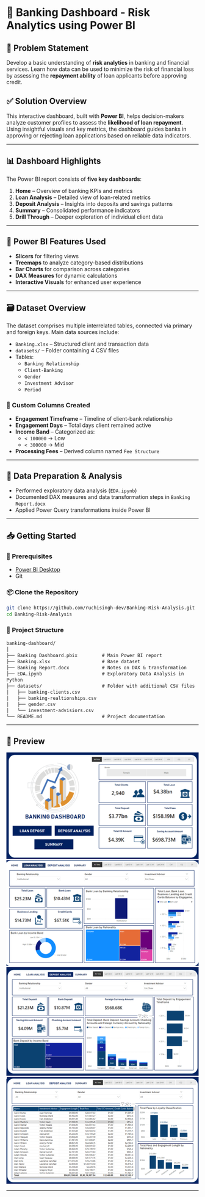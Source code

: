 # 💼 Banking Dashboard - Risk Analytics using Power BI

## 🧩 Problem Statement

Develop a basic understanding of **risk analytics** in banking and financial services. Learn how data can be used to minimize the risk of financial loss by assessing the **repayment ability** of loan applicants before approving credit.

## ✅ Solution Overview

This interactive dashboard, built with **Power BI**, helps decision-makers analyze customer profiles to assess the **likelihood of loan repayment**. Using insightful visuals and key metrics, the dashboard guides banks in approving or rejecting loan applications based on reliable data indicators.

---

## 📊 Dashboard Highlights

The Power BI report consists of **five key dashboards**:

1. **Home** – Overview of banking KPIs and metrics
2. **Loan Analysis** – Detailed view of loan-related metrics
3. **Deposit Analysis** – Insights into deposits and savings patterns
4. **Summary** – Consolidated performance indicators
5. **Drill Through** – Deeper exploration of individual client data

---

## 🧠 Power BI Features Used

- **Slicers** for filtering views
- **Treemaps** to analyze category-based distributions
- **Bar Charts** for comparison across categories
- **DAX Measures** for dynamic calculations
- **Interactive Visuals** for enhanced user experience

---

## 🗃️ Dataset Overview

The dataset comprises multiple interrelated tables, connected via primary and foreign keys. Main data sources include:

- `Banking.xlsx` – Structured client and transaction data
- `datasets/` – Folder containing 4 CSV files
- Tables:
  - `Banking Relationship`
  - `Client-Banking`
  - `Gender`
  - `Investment Advisor`
  - `Period`

### 📌 Custom Columns Created

- **Engagement Timeframe** – Timeline of client-bank relationship
- **Engagement Days** – Total days client remained active
- **Income Band** – Categorized as:
  - `< 100000` → Low
  - `< 300000` → Mid
- **Processing Fees** – Derived column named `Fee Structure`

---

## 🧪 Data Preparation & Analysis

- Performed exploratory data analysis (`EDA.ipynb`)
- Documented DAX measures and data transformation steps in `Banking Report.docx`
- Applied Power Query transformations inside Power BI

---

## 📥 Getting Started

### 🔧 Prerequisites

- [Power BI Desktop](https://powerbi.microsoft.com/desktop/)
- Git

### 📦 Clone the Repository

```bash
git clone https://github.com/ruchisingh-dev/Banking-Risk-Analysis.git
cd Banking-Risk-Analysis
```

### 📂 Project Structure

```
banking-dashboard/
│
├── Banking Dashboard.pbix         # Main Power BI report
├── Banking.xlsx                   # Base dataset
├── Banking Report.docx            # Notes on DAX & transformation
├── EDA.ipynb                      # Exploratory Data Analysis in Python
├── datasets/                      # Folder with additional CSV files
│   ├── banking-clients.csv
│   ├── banking-realtionships.csv
│   ├── gender.csv
│   └── investment-advisiors.csv
└── README.md                      # Project documentation
```

---

## 📸 Preview

![alt text](Preview/image.png)
![alt text](Preview/image-1.png)
![alt text](Preview/image-2.png)
![alt text](Preview/image-3.png)

---

